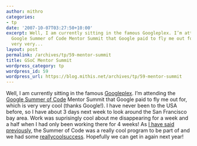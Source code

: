 ```yaml
---
author: mithro
categories:
- tp
date: '2007-10-07T03:27:50+10:00'
excerpt: Well, I am currently sitting in the famous Googleplex. I’m attending the
  Google Summer of Code Mentor Summit that Google paid to fly me out for, which is
  very very...
layout: post
permalink: /archives/tp/59-mentor-summit
title: GSoC Mentor Summit
wordpress_category: tp
wordpress_id: 59
wordpress_url: https://blog.mithis.net/archives/tp/59-mentor-summit
---
```

Well, I am currently sitting in the famous [Googleplex](http://en.wikipedia.org/wiki/Googleplex). I’m attending the [Google Summer of Code](http://code.google.com/soc) Mentor Summit that Google paid to fly me out for, which is very very cool (thanks Google!). I have never been to the USA before,  so I have about 3 days next week to look around the San Francisco bay area.
Work was suprisingly cool about me disappearing for a week and a half when I had only been working there for 4 weeks!
As [I have said previously](http://blog.mithis.net/archives/uncategorized/49-soc-end), the Summer of Code was a really cool program to be part of and we had some [really](http://git.thousandparsec.net/gitweb/gitweb.cgi?p=tpruledev.git;a=summary)[cool](http://git.thousandparsec.net/gitweb/gitweb.cgi?p=tpserver-cpp.git;a=shortlog;h=rfts)[success](http://git.thousandparsec.net/gitweb/gitweb.cgi?p=metaserver-lite.git;a=shortlog;h=rewrite). Hopefully we can get in again next year!
